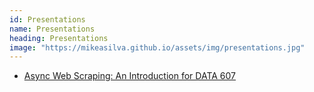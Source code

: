 ```yaml
---
id: Presentations
name: Presentations
heading: Presentations
image: "https://mikeasilva.github.io/assets/img/presentations.jpg"
---
```


* [Async Web Scraping: An Introduction for DATA 607](https://mikeasilva.github.io/presentations/data-607/)
